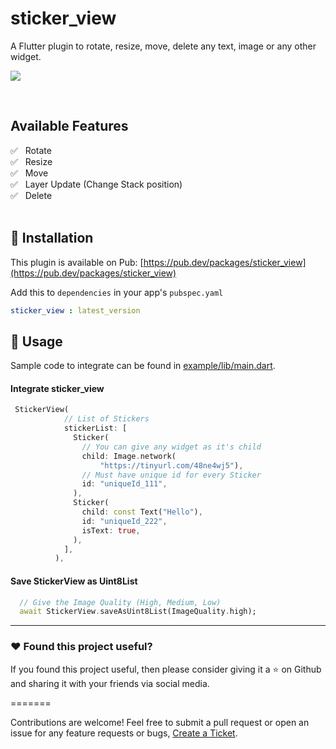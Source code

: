 # sticker_view

A Flutter plugin to rotate, resize, move, delete any text, image or any other widget.

![](https://github.com/gopaldhola99/sticker_view/blob/main/example/assets/sticker_view.gif)

<br>

## Available Features


✅ &nbsp; Rotate </br>
✅ &nbsp; Resize</br>
✅ &nbsp; Move</br>
✅ &nbsp; Layer Update (Change Stack position)</br>
✅ &nbsp; Delete 
<br>
<br>

## :rocket: Installation

This plugin is available on Pub: [https://pub.dev/packages/sticker_view](https://pub.dev/packages/sticker_view)

Add this to `dependencies` in your app's `pubspec.yaml`

```yaml
sticker_view : latest_version
```

## :bookmark: Usage

Sample code to integrate can be found in [example/lib/main.dart](example/lib/main.dart).

#### Integrate sticker_view

```dart
 StickerView(
            // List of Stickers
            stickerList: [
              Sticker(
                // You can give any widget as it's child
                child: Image.network(
                    "https://tinyurl.com/48ne4wj5"),
                // Must have unique id for every Sticker
                id: "uniqueId_111",
              ),
              Sticker(
                child: const Text("Hello"),
                id: "uniqueId_222",
                isText: true,
              ),
            ],
          ),
```

#### Save StickerView as Uint8List

```dart
  // Give the Image Quality (High, Medium, Low)
  await StickerView.saveAsUint8List(ImageQuality.high);
```





***

### :heart:  Found this project useful?

If you found this project useful, then please consider giving it a :star:  on Github and sharing it with your friends via social media.

=======


Contributions are welcome! Feel free to submit a pull request or open an issue for any feature requests or bugs, [Create a Ticket](https://github.com/gopaldhola99/sticker_view/issues).

